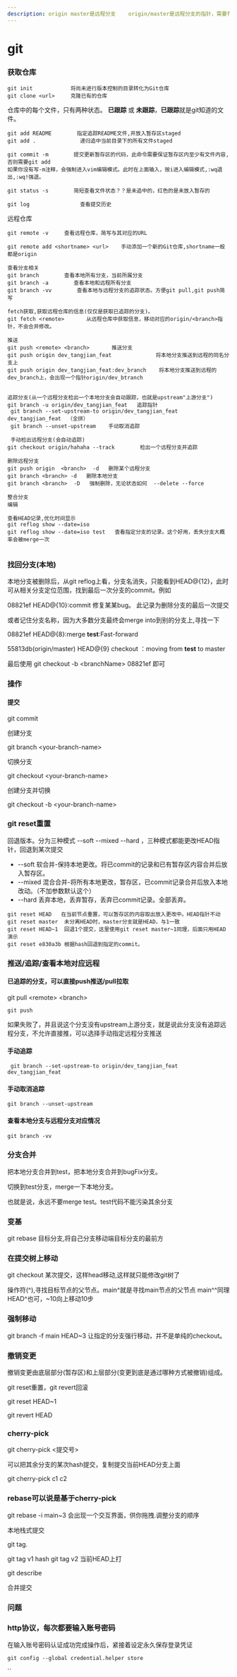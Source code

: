 ```yaml
---
description: origin master是远程分支    origin/master是远程分支的指针，需要fetch手动更新
---
```


# git

### 获取仓库

```
git init            将尚未进行版本控制的目录转化为Git仓库
git clone <url>     克隆已有的仓库
```

仓库中的每个文件，只有两种状态。 **已跟踪** 或 **未跟踪**，**已跟踪**就是git知道的文件。

```
git add README        指定追踪README文件,并放入暂存区staged
git add .              递归追中当前目录下的所有文件staged

git commit -m        提交更新暂存区的代码，此命令需要保证暂存区内至少有文件内容,否则需要git add
如果你没有写-m注释，会强制进入vim编辑模式。此时在上面输入，按i进入编辑模式,:wq退出,:wq!强退。

git status -s        简短查看文件状态？？是未追中的，红色的是未放入暂存的

git log                查看提交历史
```

远程仓库

```
git remote -v     查看远程仓库，简写与其对应的URL

git remote add <shortname> <url>    手动添加一个新的Git仓库,shortname一般都是origin

查看分支相关
git branch        查看本地所有分支，当前所属分支
git branch -a        查看本地和远程所有分支
git branch -vv        查看本地与远程分支的追踪状态。方便git pull,git push简写

fetch获取,获取远程仓库的信息(仅仅是获取已追踪的分支)。
git fetch <remote>       从远程仓库中获取信息，移动对应的origin/<branch>指针，不会合并修改。

推送
git push <remote> <branch>       推送分支
git push origin dev_tangjian_feat              将本地分支推送到远程的同名分支上
git push origin dev_tangjian_feat:dev_branch    将本地分支推送到远程的dev_branch上，会出现一个指针origin/dev_btranch


追踪分支(从一个远程分支检出一个本地分支会自动跟踪，也就是upstream"上游分支")
git branch -u origin/dev_tangjian_feat   追踪指针
 git branch --set-upstream-to origin/dev_tangjian_feat dev_tangjian_feat  （全拼）
 git branch --unset-upstream    手动取消追踪
 
 手动检出远程分支(会自动追踪)
git checkout origin/hahaha --track        检出一个远程分支并追踪 

删除远程分支
git push origin  <branch>  -d   删除某个远程分支
git branch <branch> -d   删除本地分支
git branch <branch>  -D   强制删除，无论状态如何  --delete --force

整合分支
编辑

查看HEAD记录,优化时间显示
git reflog show --date=iso
git reflog show --date=iso test   查看指定分支的记录。这个好用，丢失分支大概率会被merge一次
 
```

### 找回分支(本地)

本地分支被删除后，从git reflog上看，分支名消失，只能看到HEAD@{12}，此时可从相关分支定位范围，找到最后一次分支的commit。例如

08821ef HEAD@{10}:commit 修复某某bug。    此记录为删除分支的最后一次提交

或者记住分支名称，因为大多数分支最终会merge into到别的分支上,寻找一下

08821ef HEAD@{8}:merge **test**:Fast-forward

55813db(origin/master) HEAD@{9} checkout ：moving from **test** to master

最后使用 git checkout -b \<branchName>  08821ef   即可

###

### 操作

#### 提交

git commit

创建分支

git branch \<your-branch-name>

切换分支

git checkout \<your-branch-name>

创建分支并切换

git checkout -b \<your-branch-name>

### git reset重置

回退版本。分为三种模式 --soft --mixed --hard ，三种模式都能更改HEAD指针，回退到某次提交

* \--soft 软合并-保持本地更改。将已commit的记录和已有暂存区内容合并后放入暂存区。
* \--mixed 混合合并-将所有本地更改，暂存区，已commit记录合并后放入本地改动。（不加参数默认这个）
* \--hard 丢弃本地，丢弃暂存，丢弃已commit记录。全部丢弃。

```
git reset HEAD   在当前节点重置，可以暂存区的内容取出放入更改中。HEAD指针不动
git reset master  未分离HEAD时，master分支就是HEAD，与1一致
git reset HEAD~1  回退1个提交，这里使用git reset master~1同理，后面只用HEAD演示
git reset e830a3b 根据hash回退到指定的commit。
```

### 推送/追踪/查看本地对应远程

#### 已追踪的分支，可以直接push推送/pull拉取

git pull \<remote> \<branch>

```
git push
```



如果失败了，并且说这个分支没有upstream上游分支，就是说此分支没有追踪远程分支，不允许直接推，可以选择手动指定远程分支推送

#### 手动追踪

```
 git branch --set-upstream-to origin/dev_tangjian_feat dev_tangjian_feat
```

#### 手动取消追踪

```
git branch --unset-upstream
```

#### 查看本地分支与远程分支对应情况

```
git branch -vv
```



### 分支合并

把本地分支合并到test，把本地分支合并到bugFix分支。

切换到test分支，merge一下本地分支。

也就是说，永远不要merge test。test代码不能污染其余分支

### 变基

git rebase 目标分支,将自己分支移动端目标分支的最前方

### 在提交树上移动

git checkout 某次提交，这样head移动,这样就只能修改git树了

操作符(^),寻找目标节点的父节点。main^就是寻找main节点的父节点 main^^同理 HEAD^也可，\~10向上移动10步

### 强制移动 &#x20;

git branch -f main HEAD\~3  让指定的分支强行移动，并不是单纯的checkout。

### 撤销变更

撤销变更由底层部分(暂存区)和上层部分(变更到底是通过哪种方式被撤销)组成。

git reset重置，git revert回滚

git reset HEAD\~1&#x20;

git revert HEAD&#x20;

### cherry-pick

git cherry-pick <提交号>

可以把其余分支的某次hash提交，复制提交当前HEAD分支上面

git cherry-pick c1 c2

### rebase可以说是基于cherry-pick

git rebase -i main\~3 会出现一个交互界面，供你拖拽.调整分支的顺序

本地栈式提交



git tag.

git tag v1 hash  git tag v2 当前HEAD上打

git describe



合并提交



### 问题

### http协议，每次都要输入账号密码

在输入账号密码认证成功完成操作后，紧接着设定永久保存登录凭证

```
git config --global credential.helper store
```

``
